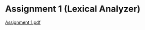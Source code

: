 # Assignment 1 (Lexical Analyzer)


[Assignment 1.pdf](https://github.com/saadpocalypse/compilerConstruction/files/8417050/Assignment.1.pdf)
